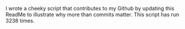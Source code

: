 I wrote a cheeky script that contributes to my Github by updating this ReadMe to illustrate why more than commits matter. This script has run 3238 times.